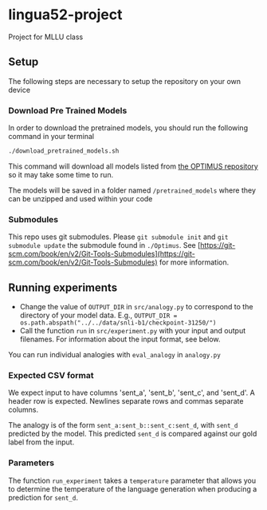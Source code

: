 # lingua52-project
Project for MLLU class

## Setup

The following steps are necessary to setup the repository on your own device

### Download Pre Trained Models

In order to download the pretrained models, you should run the following command in your terminal

```bash
./download_pretrained_models.sh
```

This command will download all models listed from [the OPTIMUS repository](https://github.com/ChunyuanLI/Optimus/blob/master/doc/optimus_finetune_language_models.md) so it may take some time to run.

The models will be saved in a folder named `/pretrained_models` where they can be unzipped and used within your code

### Submodules
This repo uses git submodules. Please `git submodule init` and `git submodule update` the submodule found in `./Optimus`. See [https://git-scm.com/book/en/v2/Git-Tools-Submodules](https://git-scm.com/book/en/v2/Git-Tools-Submodules) for more information.

## Running experiments

* Change the value of `OUTPUT_DIR` in `src/analogy.py` to correspond to the directory of your model data. E.g., `OUTPUT_DIR = os.path.abspath("../../data/snli-b1/checkpoint-31250/")`
* Call the function `run` in `src/experiment.py` with your input and output filenames. For information about the input format, see below.

You can run individual analogies with `eval_analogy` in `analogy.py`

### Expected CSV format
We expect input to have columns 'sent_a', 'sent_b', 'sent_c', and 'sent_d'. A header row is expected. Newlines separate rows and commas separate columns.

The analogy is of the form `sent_a:sent_b::sent_c:sent_d`, with `sent_d` predicted by the model. This predicted `sent_d` is compared against our gold label from the input.

### Parameters
The function `run_experiment` takes a `temperature` parameter that allows you to determine the temperature of the language generation when producing a prediction for `sent_d`.
